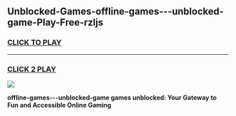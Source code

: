 
## Unblocked-Games-offline-games---unblocked-game-Play-Free-rzljs
<h3>
<a href="https://premium76.site?title=offline-games---unblocked-game&ref=20A">CLICK TO PLAY</a></h3>
<hr>

<h3>
<a href="https://premium76.site?title=offline-games---unblocked-game&ref=20A">CLICK 2 PLAY</a>
  
</h3>

<a href="https://premium76.site?title=offline-games---unblocked-game&ref=20A"><img src="https://clearcache.store/games.png"></a>


**offline-games---unblocked-game games unblocked: Your Gateway to Fun and Accessible Online Gaming**
